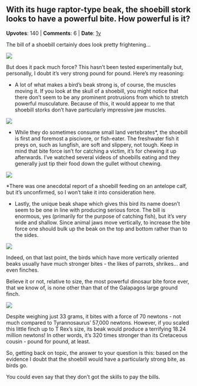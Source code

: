 ## With its huge raptor-type beak, the shoebill stork looks to have a powerful bite. How powerful is it?
    
**Upvotes**: 140 | **Comments**: 6 | **Date**: [1y](https://www.quora.com/With-its-huge-raptor-type-beak-the-shoebill-stork-looks-to-have-a-powerful-bite-How-powerful-is-it/answer/Gary-Meaney)

The bill of a shoebill certainly does look pretty frightening…

![](https://qph.fs.quoracdn.net/main-qimg-39847e2e511fadbbf38e619236ab8fb5-lq)

But does it pack much force? This hasn’t been tested experimentally but, personally, I doubt it’s very strong pound for pound. Here’s my reasoning:

*   A lot of what makes a bird’s beak strong is, of course, the muscles moving it. If you look at the skull of a shoebill, you might notice that there don’t seem to be any prominent protrusions from which to stretch powerful musculature. Because of this, it would appear to me that shoebill storks don’t have particularly impressive jaw muscles.

![](https://qph.fs.quoracdn.net/main-qimg-35300fb96cdfed7fc1e088aa46bd5633-lq)

*   While they do sometimes consume small land vertebrates\*, the shoebill is first and foremost a piscivore, or fish-eater. The freshwater fish it preys on, such as lungfish, are soft and slippery, not tough. Keep in mind that bite force isn’t for catching a victim, it’s for chewing it up afterwards. I’ve watched several videos of shoebills eating and they generally just tip their food down the gullet without chewing.

![](https://qph.fs.quoracdn.net/main-qimg-0d8afb74349e3fe9416d1028ecf6a0c1-lq)

\*There was one anecdotal report of a shoebill feeding on an antelope calf, but it’s unconfirmed, so I won’t take it into consideration here.

*   Lastly, the unique beak shape which gives this bird its name doesn’t seem to be one in line with producing serious force. The bill is enormous, yes (primarily for the purpose of catching fish), but it’s very wide and shallow. Since animal jaws move vertically, to increase the bite force one should bulk up the beak on the top and bottom rather than to the sides.

![](https://qph.fs.quoracdn.net/main-qimg-6d298b55da26b144a870879e3778e001-lq)

Indeed, on that last point, the birds which have more vertically oriented beaks usually have much stronger bites - the likes of parrots, shrikes… and even finches.

Believe it or not, relative to size, the most powerful dinosaur bite force ever, that we know of, is none other than that of the Galapagos large ground finch.

![](https://qph.fs.quoracdn.net/main-qimg-f242b91735552a46c36d682d473014cd-lq)

Despite weighing just 33 grams, it bites with a force of 70 newtons - not much compared to Tyrannosaurus’ 57,000 newtons. However, if you scaled this little finch up to T Rex’s size, its beak would produce a terrifying 18.24 million newtons! In other words, it’s 320 times stronger than its Cretaceous cousin - pound for pound, at least.

So, getting back on topic, the answer to your question is this: based on the evidence I doubt that the shoebill would have a particularly strong bite, as birds go.

You could even say that they don’t got the skills to pay the bills.


